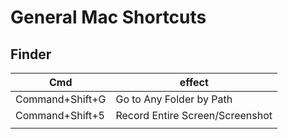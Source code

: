# General Mac Shortcuts

## Finder

| Cmd             | effect                          |
| --------------- | ------------------------------- |
| Command+Shift+G | Go to Any Folder by Path        |
| Command+Shift+5 | Record Entire Screen/Screenshot |
|                 |                                 |

